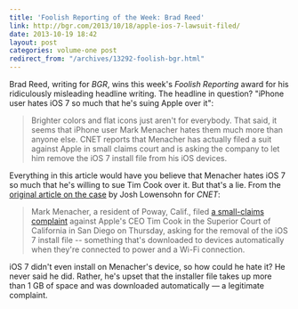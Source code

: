 ```yaml
---
title: 'Foolish Reporting of the Week: Brad Reed'
link: http://bgr.com/2013/10/18/apple-ios-7-lawsuit-filed/
date: 2013-10-19 18:42
layout: post
categories: volume-one post
redirect_from: "/archives/13292-foolish-bgr.html"
---
```



Brad Reed, writing for _BGR_, wins this week's _Foolish Reporting_ award for his ridiculously misleading headline writing. The headline in question? "iPhone user hates iOS 7 so much that he's suing Apple over it":

> Brighter colors and flat icons just aren't for everybody. That said, it seems that iPhone user Mark Menacher hates them much more than anyone else. CNET reports that Menacher has actually filed a suit against Apple in small claims court and is asking the company to let him remove the iOS 7 install file from his iOS devices.

Everything in this article would have you believe that Menacher hates iOS 7 so much that he's willing to sue Tim Cook over it. But that's a lie. From the [original article on the case](http://news.cnet.com/8301-13579_3-57608171-37/apple-taken-to-court-over-unwanted-ios-7-install-download/) by Josh Lowensohn for _CNET_:

> Mark Menacher, a resident of Poway, Calif., filed [a small-claims complaint](http://courtindex.sdcourt.ca.gov/CISPublic/casedetail?casenum=201300313457&casesite=KM&applcode=C) against Apple's CEO Tim Cook in the Superior Court of California in San Diego on Thursday, asking for the removal of the iOS 7 install file -- something that's downloaded to devices automatically when they're connected to power and a Wi-Fi connection.

iOS 7 didn't even install on Menacher's device, so how could he hate it? He never said he did. Rather, he's upset that the installer file takes up more than 1 GB of space and was downloaded automatically &mdash; a legitimate complaint.
